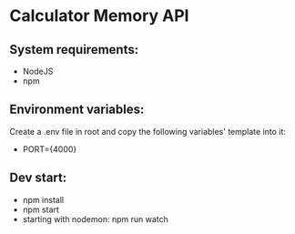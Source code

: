 # Calculator Memory API

## System requirements:
- NodeJS
- npm

## Environment variables:
Create a .env file in root and copy the following variables' template into it:
- PORT={4000}

## Dev start:
- npm install
- npm start
- starting with nodemon: npm run watch